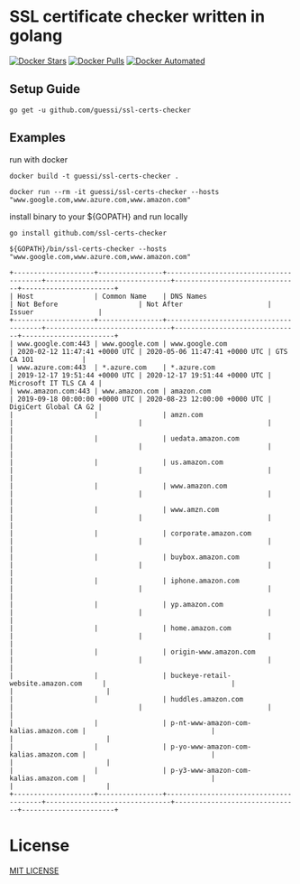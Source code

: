 # SSL certificate checker written in golang

[![Docker Stars](https://img.shields.io/docker/stars/guessi/ssl-certs-checker.svg)](https://hub.docker.com/r/guessi/ssl-certs-checker/)
[![Docker Pulls](https://img.shields.io/docker/pulls/guessi/ssl-certs-checker.svg)](https://hub.docker.com/r/guessi/ssl-certs-checker/)
[![Docker Automated](https://img.shields.io/docker/automated/guessi/ssl-certs-checker.svg)](https://hub.docker.com/r/guessi/ssl-certs-checker/)

## Setup Guide

    go get -u github.com/guessi/ssl-certs-checker

## Examples

run with docker

    docker build -t guessi/ssl-certs-checker .

    docker run --rm -it guessi/ssl-certs-checker --hosts "www.google.com,www.azure.com,www.amazon.com"

install binary to your ${GOPATH} and run locally

    go install github.com/ssl-certs-checker

    ${GOPATH}/bin/ssl-certs-checker --hosts "www.google.com,www.azure.com,www.amazon.com"

    +--------------------+----------------+---------------------------------------+-------------------------------+-------------------------------+-----------------------+
    | Host               | Common Name    | DNS Names                             | Not Before                    | Not After                     | Issuer                |
    +--------------------+----------------+---------------------------------------+-------------------------------+-------------------------------+-----------------------+
    | www.google.com:443 | www.google.com | www.google.com                        | 2020-02-12 11:47:41 +0000 UTC | 2020-05-06 11:47:41 +0000 UTC | GTS CA 1O1            |
    | www.azure.com:443  | *.azure.com    | *.azure.com                           | 2019-12-17 19:51:44 +0000 UTC | 2020-12-17 19:51:44 +0000 UTC | Microsoft IT TLS CA 4 |
    | www.amazon.com:443 | www.amazon.com | amazon.com                            | 2019-09-18 00:00:00 +0000 UTC | 2020-08-23 12:00:00 +0000 UTC | DigiCert Global CA G2 |
    |                    |                | amzn.com                              |                               |                               |                       |
    |                    |                | uedata.amazon.com                     |                               |                               |                       |
    |                    |                | us.amazon.com                         |                               |                               |                       |
    |                    |                | www.amazon.com                        |                               |                               |                       |
    |                    |                | www.amzn.com                          |                               |                               |                       |
    |                    |                | corporate.amazon.com                  |                               |                               |                       |
    |                    |                | buybox.amazon.com                     |                               |                               |                       |
    |                    |                | iphone.amazon.com                     |                               |                               |                       |
    |                    |                | yp.amazon.com                         |                               |                               |                       |
    |                    |                | home.amazon.com                       |                               |                               |                       |
    |                    |                | origin-www.amazon.com                 |                               |                               |                       |
    |                    |                | buckeye-retail-website.amazon.com     |                               |                               |                       |
    |                    |                | huddles.amazon.com                    |                               |                               |                       |
    |                    |                | p-nt-www-amazon-com-kalias.amazon.com |                               |                               |                       |
    |                    |                | p-yo-www-amazon-com-kalias.amazon.com |                               |                               |                       |
    |                    |                | p-y3-www-amazon-com-kalias.amazon.com |                               |                               |                       |
    +--------------------+----------------+---------------------------------------+-------------------------------+-------------------------------+-----------------------+

# License

[MIT LICENSE](LICENSE)
